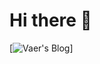 # Hi there 👋
[![Vaer's Blog](https://github-readme-stats.vercel.app/api?username=arkvaer&show_icons=true&bg_color=30,e96443,904e95&title_color=fff&text_color=fff)]
